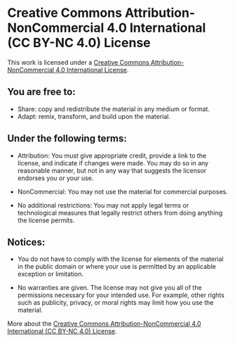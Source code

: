 # Creative Commons Attribution-NonCommercial 4.0 International (CC BY-NC 4.0) License

This work is licensed under a [Creative Commons Attribution-NonCommercial 4.0 International License](https://creativecommons.org/licenses/by-nc/4.0/).

## You are free to:

- Share: copy and redistribute the material in any medium or format.
- Adapt: remix, transform, and build upon the material.

## Under the following terms:

- Attribution: You must give appropriate credit, provide a link to the license, and indicate if changes were made. You may do so in any reasonable manner, but not in any way that suggests the licensor endorses you or your use.

- NonCommercial: You may not use the material for commercial purposes.

- No additional restrictions: You may not apply legal terms or technological measures that legally restrict others from doing anything the license permits.

## Notices:

- You do not have to comply with the license for elements of the material in the public domain or where your use is permitted by an applicable exception or limitation.

- No warranties are given. The license may not give you all of the permissions necessary for your intended use. For example, other rights such as publicity, privacy, or moral rights may limit how you use the material.

More about the [Creative Commons Attribution-NonCommercial 4.0 International (CC BY-NC 4.0) License](https://creativecommons.org/licenses/by-nc/4.0/).
